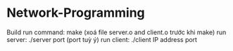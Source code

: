 # Network-Programming
Build
run command: make (xoá file server.o and client.o trước khi make)
run server: ./server port (port tuỳ ý)
run client: ./client IP address port
